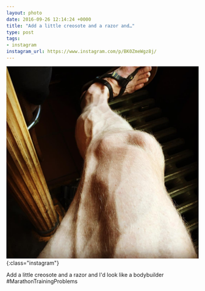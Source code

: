 ```yaml
---
layout: photo
date: 2016-09-26 12:14:24 +0000
title: "Add a little creosote and a razor and…"
type: post
tags:
- instagram
instagram_url: https://www.instagram.com/p/BK0ZmeWgz8j/
---
```


![Instagram - BK0ZmeWgz8j](/img/BK0ZmeWgz8j.jpg){:class="instagram"}

Add a little creosote and a razor and I'd look like a bodybuilder #MarathonTrainingProblems
